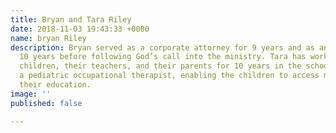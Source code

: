 ```yaml
---
title: Bryan and Tara Riley
date: 2018-11-03 19:43:33 +0000
name: bryan Riley
description: Bryan served as a corporate attorney for 9 years and as an attorney for
  10 years before following God’s call into the ministry. Tara has worked with disabled
  children, their teachers, and their parents for 10 years in the school systems as
  a pediatric occupational therapist, enabling the children to access more completely
  their education.
image: ''
published: false

---
```

